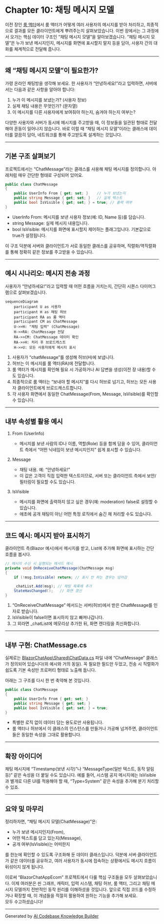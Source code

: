 # Chapter 10: 채팅 메시지 모델

이전 장인 [룸 액터](09_룸_액터_.md)에서 룸 액터가 어떻게 여러 사용자의 메시지를 받아 처리하고, 최종적으로 결과를 모든 클라이언트에게 뿌려주는지 살펴보았습니다. 이번 장에서는 그 과정에서 오가는 핵심 데이터 구조인 “채팅 메시지 모델”을 알아보겠습니다. “채팅 메시지 모델”은 누가 보낸 메시지인지, 메시지를 화면에 표시할지 말지 등을 담아, 사용자 간의 대화를 체계적으로 전달해 줍니다.

---

## 왜 “채팅 메시지 모델”이 필요한가?

가령 온라인 채팅방을 생각해 보세요. 한 사용자가 “안녕하세요!”라고 입력하면, 서버에서는 다음과 같은 사항을 알아야 합니다:

1. 누가 이 메시지를 보냈는가? (사용자 정보)  
2. 실제 채팅 내용은 무엇인가? (문자열)  
3. 이 메시지를 다른 사용자에게 보여줘야 하는지, 숨겨야 하는지 여부는?  

다양한 사용자와 서버가 동시에 메시지를 주고받을 때, 이 정보들을 일관된 형태로 전달해야 혼동이 일어나지 않습니다. 바로 이럴 때 “채팅 메시지 모델”이라는 클래스에 데이터를 깔끔히 담아, 네트워크를 통해 주고받도록 설계하는 것입니다.

---

## 기본 구조 살펴보기

프로젝트에서는 “ChatMessage”라는 클래스를 사용해 채팅 메시지를 정의합니다. 아래처럼 매우 간단한 형태로 구성되어 있어요.

```csharp
public class ChatMessage
{
    public UserInfo From { get; set; }    // 누가 보냈는지
    public string Message { get; set; }   // 실제 텍스트
    public bool IsVisible { get; set; } = true; // 출력 여부
}
```

- UserInfo From: 메시지를 보낸 사용자 정보(예: ID, Name 등)를 담습니다.  
- string Message: 실제 메시지 내용입니다.  
- bool IsVisible: 메시지를 화면에 표시할지 제어하는 플래그입니다. 기본값으로 true가 설정됩니다.

이 구조 덕분에 서버와 클라이언트가 서로 동일한 클래스를 공유하며, 직렬화/역직렬화를 통해 정확히 같은 정보를 주고받을 수 있습니다.

---

## 예시 시나리오: 메시지 전송 과정

사용자가 “안녕하세요!”라고 입력할 때 어떤 흐름을 거치는지, 간단히 시퀀스 다이어그램으로 살펴보겠습니다.

```mermaid
sequenceDiagram
    participant U as 사용자
    participant H as 채팅 허브
    participant RA as 룸 액터
    participant CM as ChatMessage
    U->>H: "채팅 입력" (ChatMessage)
    H->>RA: ChatMessage 전달
    RA->>CM: ChatMessage 데이터 확인
    RA->>H: 처리 후 브로드캐스트
    H->>U: 모든 사용자에게 메시지 표시
```

1. 사용자가 “chatMessage”를 생성해 허브(H)에 보냅니다.  
2. 허브는 이 메시지를 룸 액터(RA)에 전달합니다.  
3. 룸 액터가 메시지를 확인해 필요 시 가공하거나 AI 답변을 생성(이전 장 내용)할 수도 있습니다.  
4. 최종적으로 룸 액터는 “보내야 할 메시지”를 다시 허브로 넘기고, 허브는 모든 사용자 클라이언트에게 브로드캐스트합니다.  
5. 각 사용자 화면에서 동일한 ChatMessage(From, Message, IsVisible)를 확인할 수 있습니다.

---

## 내부 속성별 활용 예시

1. From (UserInfo)  
   - 메시지를 보낸 사람의 ID나 이름, 역할(Role) 등을 함께 담을 수 있어, 클라이언트 측에서 “어떤 닉네임이 보낸 메시지인지” 쉽게 표시할 수 있습니다.  

2. Message  
   - 채팅 내용. 예: “안녕하세요!”  
   - 이 값은 고객이 직접 입력한 텍스트이므로, 서버 또는 클라이언트 측에서 보안/필터링이 필요할 수도 있습니다.  

3. IsVisible  
   - 메시지를 화면에 출력하지 않고 싶은 경우(예: moderation) false로 설정할 수 있습니다.  
   - 애초에 공개 채팅이 아닌 어떤 특정 로직에서 숨긴 채 처리할 수도 있습니다.

---

## 코드 예시: 메시지 받아 표시하기

클라이언트 측(Blazor 예시)에서 메시지를 받고, List에 추가해 화면에 표시하는 간단 흐름을 봅시다.

```csharp
// 메시지 수신 시 실행되는 메서드 예시
private void OnReceiveChatMessage(ChatMessage msg)
{
    if (!msg.IsVisible) return; // 표시 안 하는 경우는 넘어감

    _chatList.Add(msg); // 채팅 목록에 추가
    StateHasChanged();   // 화면 갱신
}
```

1) “OnReceiveChatMessage” 메서드는 서버(허브)에서 받은 ChatMessage를 인자로 받습니다.  
2) IsVisible이 false이면 표시하지 않고 빠져나갑니다.  
3) 그 외라면 _chatList에 메모리상 추가한 뒤, 화면 렌더링을 최신화합니다.

---

## 내부 구현: ChatMessage.cs

실제로는 [BlazorChatApp\Shared\ChatData.cs](#) 파일 내에 “ChatMessage” 클래스가 정의되어 있습니다(위 예시와 거의 동일). 꼭 필요한 필드만 두었고, 전송 시 직렬화가 쉽도록 기본 속성만 프로퍼티 형태로 노출해 둡니다.

아래는 그 구조를 다시 한 번 축약해 본 것입니다.

```csharp
public class ChatMessage
{
    public UserInfo From { get; set; }
    public string Message { get; set; }
    public bool IsVisible { get; set; } = true;
}
```

- 특별한 로직 없이 데이터 담는 용도로만 사용됩니다.  
- 룸 액터나 허브에서 이 클래스의 인스턴스를 만들거나 가공해 넘겨주면, 클라이언트들은 동일한 속성을 그대로 활용합니다.

---

## 확장 아이디어

채팅 메시지에 “Timestamp(보낸 시각)”나 “MessageType(일반 텍스트, 동작 알림 등)” 같은 속성을 더 붙일 수도 있습니다. 예를 들어, 시스템 공지 메시지에는 IsVisible과 별개로 다른 UI를 적용해야 할 때, “Type=System” 같은 속성을 추가해 분기 처리할 수 있죠.

---

## 요약 및 마무리

정리하자면, “채팅 메시지 모델(ChatMessage)”은:

- 누가 보낸 메시지인지(From),  
- 어떤 텍스트를 담고 있는지(Message),  
- 공개 여부(IsVisible)는 어떠한지  

를 한눈에 확인할 수 있도록 구조화해 둔 데이터 클래스입니다. 덕분에 서버·클라이언트가 같은 데이터를 공유하고, 여러 사용자가 동시에 접속하는 상황에서도 메시지 흐름이 뒤섞이지 않게 됩니다.

이로써 “BlazorChatAppEcom” 프로젝트에서 다룰 핵심 구조들을 모두 살펴보았습니다. 이제 여러분은 씬 그래프, 캐릭터, 입력 시스템, 채팅 허브, 룸 액터, 그리고 채팅 메시지 모델까지 전반적인 동작 원리를 이해하셨을 것입니다. 앞으로 직접 코드를 수정하거나 확장할 때, 이 개념들을 적절히 활용하여 원하는 기능을 추가해 보세요.  
모두 수고하셨습니다!  

---

Generated by [AI Codebase Knowledge Builder](https://github.com/The-Pocket/Tutorial-Codebase-Knowledge)